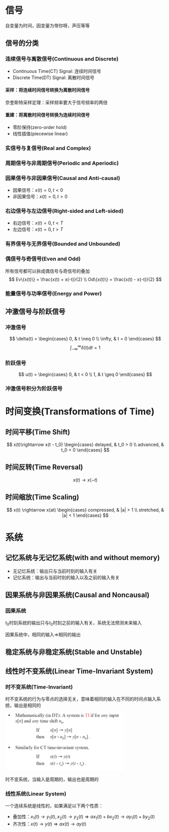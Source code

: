 # 信号

自变量为时间，因变量为带你呀，声压等等

## 信号的分类

### 连续信号与离散信号(Continuous and Discrete)

- Continuous Time(CT) Signal: 连续时间信号
- Discrete Time(DT) Signal: 离散时间信号

#### 采样：将连续时间信号转换为离散时间信号

奈奎斯特采样定理：采样频率要大于信号频率的两倍

#### 重建：将离散时间信号转换为连续时间信号

- 零阶保持(zero-order hold)
- 线性插值(piecewise linear)

### 实信号与复信号(Real and Complex)

### 周期信号与非周期信号(Periodic and Aperiodic)

### 因果信号与非因果信号(Causal and Anti-causal)

- 因果信号：$x(t) = 0, t < 0$
- 非因果信号：$x(t) = 0, t > 0$

### 右边信号与左边信号(Right-sided and Left-sided)

- 右边信号：$x(t) = 0, t < T$
- 左边信号：$x(t) = 0, t > T$

### 有界信号与无界信号(Bounded and Unbounded)

### 偶信号与奇信号(Even and Odd)

所有信号都可以拆成偶信号与奇信号的叠加
$$
Ev\{x(t)\} = \frac{x(t) + x(-t)}{2} \\
Od\{x(t)\} = \frac{x(t) - x(-t)}{2}
$$

### 能量信号与功率信号(Energy and Power)

## 冲激信号与阶跃信号

### 冲激信号

$$
\delta(t) = \begin{cases}
0, & t \neq 0 \\
\infty, & t = 0
\end{cases}
$$
$$
\int_{-\infty}^{\infty} \delta(t) dt = 1
$$

### 阶跃信号

$$
u(t) = \begin{cases}
0, & t < 0 \\
1, & t \geq 0
\end{cases}
$$

### 冲激信号积分为阶跃信号

# 时间变换(Transformations of Time)

## 时间平移(Time Shift)

$$
x(t)\rightarrow x(t - t_0) \begin{cases}
    delayed, & t_0 > 0 \\
    advanced, & t_0 < 0
\end{cases}
$$

## 时间反转(Time Reversal)

$$
x(t) \rightarrow x(-t)
$$

## 时间缩放(Time Scaling)

$$
x(t) \rightarrow x(at) \begin{cases}
    compressed, & |a| > 1 \\
    stretched, & |a| < 1
\end{cases}
$$

# 系统

## 记忆系统与无记忆系统(with and without memory)

- 无记忆系统：输出只与当前时刻的输入有关
- 记忆系统：输出与当前时刻的输入以及之前的输入有关

## 因果系统与非因果系统(Causal and Noncausal)

### 因果系统

$t_0$时刻系统的输出只与$t_0$时刻之前的输入有关，系统无法预测未来输入

因果系统中，相同的输入$\Rightarrow$相同的输出

## 稳定系统与非稳定系统(Stable and Unstable)

## 线性时不变系统(Linear Time-Invariant System)

### 时不变系统(Time-Invariant)

时不变系统的行为与零点的选择无关，意味着相同的输入在不同的时间点输入系统，输出是相同的

![alt text](image.png)

时不变系统，当输入是周期的，输出也是周期的

### 线性系统(Linear System)

一个连续系统是线性的，如果满足以下两个性质：

- 叠加性：$x_1(t) \rightarrow y_1(t), x_2(t) \rightarrow y_2(t) \Rightarrow ax_1(t) + bx_2(t) \rightarrow ay_1(t) + by_2(t)$
- 齐次性：$x(t) \rightarrow y(t) \Rightarrow ax(t) \rightarrow ay(t)$